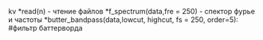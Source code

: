 kv
*read(n) - чтение файлов
*f_spectrum(data,fre = 250) - спектор фурье и частоты
*butter_bandpass(data,lowcut, highcut, fs = 250, order=5):   #фильтр баттерворда
